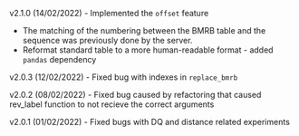 
v2.1.0 (14/02/2022) - Implemented the `offset` feature 

- The matching of the numbering between the BMRB table and the sequence was previously done by the server.
- Reformat standard table to a more human-readable format - added `pandas` dependency

v2.0.3 (12/02/2022) - Fixed bug with indexes in `replace_bmrb`

v2.0.2 (08/02/2022) - Fixed bug caused by refactoring that caused rev_label function to not recieve the correct arguments

v2.0.1 (01/02/2022) - Fixed bugs with DQ and distance related experiments

